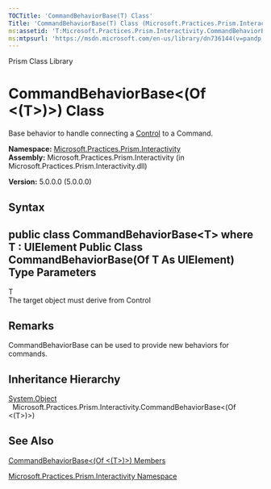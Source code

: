 ```yaml
---
TOCTitle: 'CommandBehaviorBase(T) Class'
Title: 'CommandBehaviorBase(T) Class (Microsoft.Practices.Prism.Interactivity)'
ms:assetid: 'T:Microsoft.Practices.Prism.Interactivity.CommandBehaviorBase\`1'
ms:mtpsurl: 'https://msdn.microsoft.com/en-us/library/dn736144(v=pandp.50)'
---
```


Prism Class Library

CommandBehaviorBase&lt;(Of &lt;(T&gt;)&gt;) Class
=================================================

Base behavior to handle connecting a [Control](http://msdn.microsoft.com/en-us/library/ms609826) to a Command.

**Namespace:** [Microsoft.Practices.Prism.Interactivity](https://msdn.microsoft.com/library/microsoft.practices.prism.interactivity)
**Assembly:** Microsoft.Practices.Prism.Interactivity (in Microsoft.Practices.Prism.Interactivity.dll)

**Version:** 5.0.0.0 (5.0.0.0)

## Syntax


public class CommandBehaviorBase&lt;T&gt; where T : UIElement Public Class CommandBehaviorBase(Of T As UIElement)
Type Parameters
---------------

<span id="templatesToggle"></span>
T  
The target object must derive from Control

Remarks
-------

 CommandBehaviorBase can be used to provide new behaviors for commands.

Inheritance Hierarchy
---------------------

<span id="familyToggle"></span>[System.Object](http://msdn.microsoft.com/en-us/library/e5kfa45b)
  Microsoft.Practices.Prism.Interactivity.CommandBehaviorBase&lt;(Of &lt;(T&gt;)&gt;)

See Also
--------


[CommandBehaviorBase&lt;(Of &lt;(T&gt;)&gt;) Members](https://msdn.microsoft.com/allmembers.t:microsoft.practices.prism.interactivity.commandbehaviorbase%601)

[Microsoft.Practices.Prism.Interactivity Namespace](https://msdn.microsoft.com/library/microsoft.practices.prism.interactivity)
